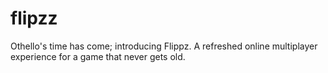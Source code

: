 # flipzz
Othello's time has come; introducing Flippz. A refreshed online multiplayer experience for a game that never gets old.
